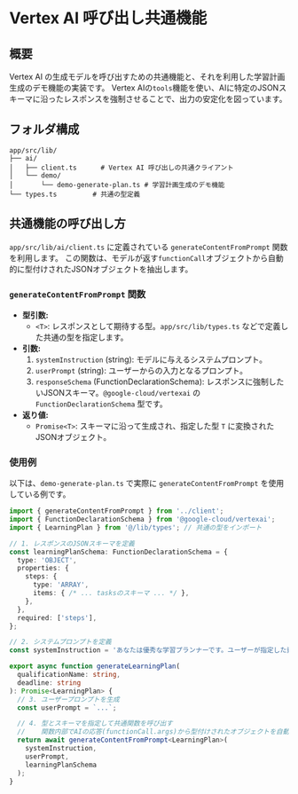# Vertex AI 呼び出し共通機能

## 概要

Vertex AI の生成モデルを呼び出すための共通機能と、それを利用した学習計画生成のデモ機能の実装です。
Vertex AIの`tools`機能を使い、AIに特定のJSONスキーマに沿ったレスポンスを強制させることで、出力の安定化を図っています。

## フォルダ構成

```
app/src/lib/
├── ai/
│   ├── client.ts      # Vertex AI 呼び出しの共通クライアント
│   └── demo/
│       └── demo-generate-plan.ts # 学習計画生成のデモ機能
└── types.ts         # 共通の型定義
```

## 共通機能の呼び出し方

`app/src/lib/ai/client.ts` に定義されている `generateContentFromPrompt` 関数を利用します。
この関数は、モデルが返す`functionCall`オブジェクトから自動的に型付けされたJSONオブジェクトを抽出します。

### `generateContentFromPrompt` 関数

- **型引数:**
  - `<T>`: レスポンスとして期待する型。`app/src/lib/types.ts` などで定義した共通の型を指定します。
- **引数:**
  1.  `systemInstruction` (string): モデルに与えるシステムプロンプト。
  2.  `userPrompt` (string): ユーザーからの入力となるプロンプト。
  3.  `responseSchema` (FunctionDeclarationSchema): レスポンスに強制したいJSONスキーマ。`@google-cloud/vertexai` の `FunctionDeclarationSchema` 型です。
- **返り値:**
  - `Promise<T>`: スキーマに沿って生成され、指定した型 `T` に変換されたJSONオブジェクト。

### 使用例

以下は、`demo-generate-plan.ts` で実際に `generateContentFromPrompt` を使用している例です。

```typescript
import { generateContentFromPrompt } from '../client';
import { FunctionDeclarationSchema } from '@google-cloud/vertexai';
import { LearningPlan } from '@/lib/types'; // 共通の型をインポート

// 1. レスポンスのJSONスキーマを定義
const learningPlanSchema: FunctionDeclarationSchema = {
  type: 'OBJECT',
  properties: {
    steps: {
      type: 'ARRAY',
      items: { /* ... tasksのスキーマ ... */ },
    },
  },
  required: ['steps'],
};

// 2. システムプロンプトを定義
const systemInstruction = 'あなたは優秀な学習プランナーです。ユーザーが指定した資格と期限に基づき、現実的で詳細な学習計画をステップとタスクの形式で生成してください。';

export async function generateLearningPlan(
  qualificationName: string,
  deadline: string
): Promise<LearningPlan> {
  // 3. ユーザープロンプトを生成
  const userPrompt = `...`;

  // 4. 型とスキーマを指定して共通関数を呼び出す
  //    関数内部でAIの応答(functionCall.args)から型付けされたオブジェクトを自動で取り出す
  return await generateContentFromPrompt<LearningPlan>(
    systemInstruction,
    userPrompt,
    learningPlanSchema
  );
}
```
